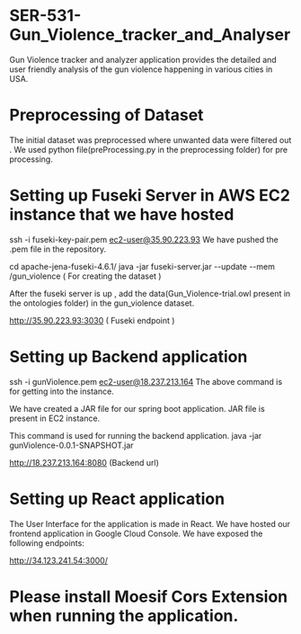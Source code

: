# SER-531-Gun_Violence_tracker_and_Analyser

Gun Violence tracker and analyzer application provides the detailed and user friendly analysis
of the gun violence happening in various cities in USA.

# Preprocessing of Dataset

The initial dataset was preprocessed where unwanted data were filtered out . We used python file(preProcessing.py in the preprocessing folder) for pre processing.

# Setting up Fuseki Server in AWS EC2 instance that we have hosted

ssh -i fuseki-key-pair.pem ec2-user@35.90.223.93
We have pushed the .pem file in the repository.

 cd apache-jena-fuseki-4.6.1/
 java -jar fuseki-server.jar --update --mem /gun_violence ( For creating the dataset )
 
 After the fuseki server is up , add the data(Gun_Violence-trial.owl present in the ontologies folder) in the gun_violence dataset.

http://35.90.223.93:3030 ( Fuseki endpoint )

# Setting up Backend application

ssh -i gunViolence.pem ec2-user@18.237.213.164
The above command is for getting into the instance.

We have created a JAR file for our spring boot application. JAR file is present in EC2 instance.

This command is used for running the backend application.
java -jar gunViolence-0.0.1-SNAPSHOT.jar

http://18.237.213.164:8080 (Backend url)


# Setting up React application

The User Interface for the application is made in React. We have hosted our frontend application in Google Cloud Console. We have exposed the following endpoints:

http://34.123.241.54:3000/

# Please install Moesif Cors Extension when running the application.

